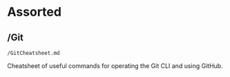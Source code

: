 # Assorted

## /Git

`/GitCheatsheet.md`

Cheatsheet of useful commands for operating the Git CLI and using GitHub.